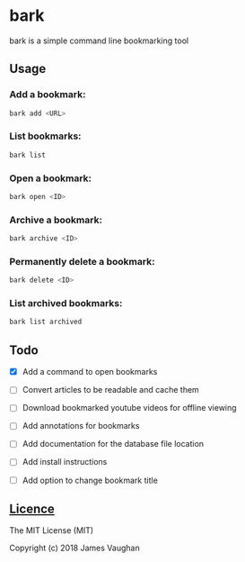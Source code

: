 bark
====

bark is a simple command line bookmarking tool


Usage
-----

### Add a bookmark:
```sh
bark add <URL>
```

### List bookmarks:
```sh
bark list
```

### Open a bookmark:
```sh
bark open <ID>
```

### Archive a bookmark:
```sh
bark archive <ID>
```

### Permanently delete a bookmark:
```sh
bark delete <ID>
```

### List archived bookmarks:
```sh
bark list archived
```


Todo
----

- [x] Add a command to open bookmarks
- [ ] Convert articles to be readable and cache them
- [ ] Download bookmarked youtube videos for offline viewing
- [ ] Add annotations for bookmarks
- [ ] Add documentation for the database file location
- [ ] Add install instructions
- [ ] Add option to change bookmark title


[Licence](LICENSE)
------------------

The MIT License (MIT)

Copyright (c) 2018 James Vaughan
